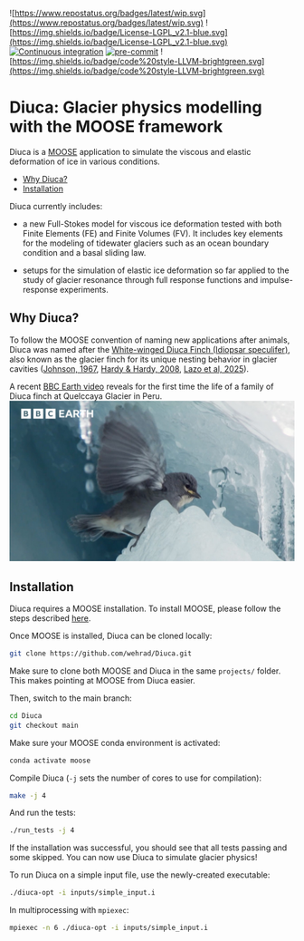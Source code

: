![https://www.repostatus.org/badges/latest/wip.svg](https://www.repostatus.org/badges/latest/wip.svg)
![https://img.shields.io/badge/License-LGPL_v2.1-blue.svg](https://img.shields.io/badge/License-LGPL_v2.1-blue.svg)
[![Continuous integration](https://github.com/wehrad/diuca/workflows/CI/badge.svg)](https://github.com/wehrad/diuca/actions)
[![pre-commit](https://img.shields.io/badge/pre--commit-enabled-brightgreen?logo=pre-commit)](https://pre-commit.com/)
![https://img.shields.io/badge/code%20style-LLVM-brightgreen.svg](https://img.shields.io/badge/code%20style-LLVM-brightgreen.svg)

# Diuca: Glacier physics modelling with the MOOSE framework

Diuca is a [MOOSE](https://mooseframework.inl.gov/) application to
simulate the viscous and elastic deformation of ice in various
conditions.

- [Why Diuca?](#whyDiuca)
- [Installation](#installation)

Diuca currently includes:

- a new Full-Stokes model for viscous ice deformation tested with both Finite Elements (FE) and Finite Volumes (FV). It includes key elements for the modeling of tidewater glaciers such as an ocean boundary condition and a basal sliding law.

- setups for the simulation of elastic ice deformation so far applied to the study of glacier resonance through full response functions and impulse-response experiments.

## Why Diuca?

To follow the MOOSE convention of naming new applications after
animals, Diuca was named after the [White-winged Diuca Finch (Idiopsar
speculifer)](https://www.peruaves.org/thraupidae/white-winged-Diuca-finch-Diuca-speculifera/),
also known as the glacier finch for its unique nesting behavior in
glacier cavities ([Johnson,
1967](https://academic.oup.com/auk/article-abstract/85/3/524/5198113?redirectedFrom=fulltext),
[Hardy & Hardy,
2008](https://bioone.org/journals/The-Wilson-Journal-of-Ornithology/volume-120/issue-3/06-165.1/White-winged-Diuca-Finch-span-classgenus-speciesDiuca-speculifera-span-Nesting/10.1676/06-165.1.short),
[Lazo et al,
2025](https://papers.ssrn.com/sol3/papers.cfm?abstract_id=5366418)).

A recent [BBC Earth video](https://youtu.be/lTKsjZN-Aec) reveals for the
first time the life of a family of Diuca finch at Quelccaya Glacier in
Peru.
![Screenshot](https://github.com/wehrad/diuca/blob/main/assets/BBC_earth_diuca_finch.jpg)

## Installation

Diuca requires a MOOSE installation. To install MOOSE, please follow
the steps described
[here](https://mooseframework.inl.gov/getting_started/installation/conda.html).

Once MOOSE is installed, Diuca can be cloned locally:
```bash
git clone https://github.com/wehrad/Diuca.git
```
Make sure to clone both MOOSE and Diuca in the same `projects/` folder. This makes pointing at MOOSE from Diuca easier.

Then, switch to the main branch:
```bash
cd Diuca
git checkout main
```

Make sure your MOOSE conda environment is activated:
```bash
conda activate moose
```

Compile Diuca (`-j` sets the number of cores to use for compilation):
```bash
make -j 4
```

And run the tests:
```bash
./run_tests -j 4
```

If the installation was successful, you should see that all tests
passing and some skipped. You can now use Diuca to simulate glacier
physics!

To run Diuca on a simple input file, use the newly-created executable:
```bash
./diuca-opt -i inputs/simple_input.i
```

In multiprocessing with `mpiexec`:
```bash
mpiexec -n 6 ./diuca-opt -i inputs/simple_input.i
```
